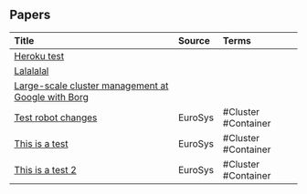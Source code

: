 ## Papers

| Title | Source | Terms |
|:--------|:--------|:--------|
|[Heroku test](https://pdos.csail.mit.edu/6.824/papers/borg.pdf)|||
|[Lalalalal](https://pdos.csail.mit.edu/6.824/papers/borg.pdf)|||
|[Large-scale cluster management at Google with Borg](https://pdos.csail.mit.edu/6.824/papers/borg.pdf)|||
|[Test robot changes](https://pdos.csail.mit.edu/6.824/papers/borg.pdf)|EuroSys|#Cluster #Container |
|[This is a test](https://pdos.csail.mit.edu/6.824/papers/borg.pdf)|EuroSys|#Cluster #Container |
|[This is a test 2](https://pdos.csail.mit.edu/6.824/papers/borg.pdf)|EuroSys|#Cluster #Container |
